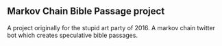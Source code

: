 ## Markov Chain Bible Passage project

A project originally for the stupid art party of 2016. 
A markov chain twitter bot which creates speculative bible passages. 
